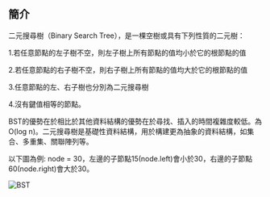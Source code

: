 ## 簡介
二元搜尋樹（Binary Search Tree），是一棵空樹或具有下列性質的二元樹：

1.若任意節點的左子樹不空，則左子樹上所有節點的值均小於它的根節點的值

2.若任意節點的右子樹不空，則右子樹上所有節點的值均大於它的根節點的值

3.任意節點的左、右子樹也分別為二元搜尋樹

4.沒有鍵值相等的節點。

BST的優勢在於相比於其他資料結構的優勢在於尋找、插入的時間複雜度較低。為 O(log n)。二元搜尋樹是基礎性資料結構，用於構建更為抽象的資料結構，如集合、多重集、關聯陣列等。

以下圖為例:
node = 30，左邊的子節點15(node.left)會小於30，右邊的子節點60(node.right)會大於30。

![BST](https://github.com/tzuying0312/Learning-Code/blob/master/photo/binary-search-tree.png)
